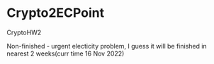# Crypto2ECPoint
 CryptoHW2


Non-finished - urgent electicity problem, I guess it will be finished in nearest 2 weeks(curr time 16 Nov 2022) 
